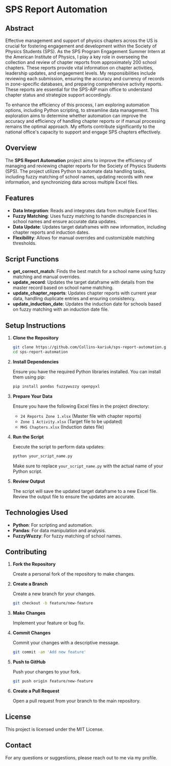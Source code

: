 # SPS Report Automation

## Abstract

Effective management and support of physics chapters across the US is crucial for fostering engagement and development within the Society of Physics Students (SPS). As the SPS Program Engagement Summer Intern at the American Institute of Physics, I play a key role in overseeing the collection and review of chapter reports from approximately 200 school chapters. These reports provide vital information on chapter activities, leadership updates, and engagement levels. My responsibilities include reviewing each submission, ensuring the accuracy and currency of records in zone-specific databases, and preparing comprehensive activity reports. These reports are essential for the SPS-AlP main office to understand chapter status and strategize support accordingly.

To enhance the efficiency of this process, I am exploring automation options, including Python scripting, to streamline data management. This exploration aims to determine whether automation can improve the accuracy and efficiency of handling chapter reports or if manual processing remains the optimal approach. My efforts contribute significantly to the national office's capacity to support and engage SPS chapters effectively.

## Overview

The **SPS Report Automation** project aims to improve the efficiency of managing and reviewing chapter reports for the Society of Physics Students (SPS). The project utilizes Python to automate data handling tasks, including fuzzy matching of school names, updating records with new information, and synchronizing data across multiple Excel files.

## Features

- **Data Integration**: Reads and integrates data from multiple Excel files.
- **Fuzzy Matching**: Uses fuzzy matching to handle discrepancies in school names and ensure accurate data updates.
- **Data Update**: Updates target dataframes with new information, including chapter reports and induction dates.
- **Flexibility**: Allows for manual overrides and customizable matching thresholds.

## Script Functions

- **get_correct_match**: Finds the best match for a school name using fuzzy matching and manual overrides.
- **update_record**: Updates the target dataframe with details from the master record based on school name matching.
- **update_chapter_reports**: Updates chapter reports with current year data, handling duplicate entries and ensuring consistency.
- **update_induction_date**: Updates the induction date for schools based on fuzzy matching with an induction date file.

## Setup Instructions

1. **Clone the Repository**

   ```sh
   git clone https://github.com/Collins-kariuk/sps-report-automation.git
   cd sps-report-automation
   ```
   
2. **Install Dependencies**

   Ensure you have the required Python libraries installed. You can install them using pip:

   ```sh
   pip install pandas fuzzywuzzy openpyxl
   ```

3. **Prepare Your Data**

   Ensure you have the following Excel files in the project directory:
   - `24 Reports Zone 1.xlsx` (Master file with chapter reports)
   - `Zone 1 Activity.xlsx` (Target file to be updated)
   - `MHS Chapters.xlsx` (Induction dates file)

4. **Run the Script**

   Execute the script to perform data updates:

   ```sh
   python your_script_name.py
   ```

   Make sure to replace `your_script_name.py` with the actual name of your Python script.

5. **Review Output**

   The script will save the updated target dataframe to a new Excel file. Review the output file to ensure the updates are accurate.

## Technologies Used

- **Python**: For scripting and automation.
- **Pandas**: For data manipulation and analysis.
- **FuzzyWuzzy**: For fuzzy matching of school names.

## Contributing

1. **Fork the Repository**

   Create a personal fork of the repository to make changes.

2. **Create a Branch**

   Create a new branch for your changes.

   ```sh
   git checkout -b feature/new-feature
   ```

3. **Make Changes**

   Implement your feature or bug fix.

4. **Commit Changes**

   Commit your changes with a descriptive message.

   ```sh
   git commit -am 'Add new feature'
   ```

5. **Push to GitHub**

   Push your changes to your fork.

   ```sh
   git push origin feature/new-feature
   ```

6. **Create a Pull Request**

   Open a pull request from your branch to the main repository.

## License

This project is licensed under the MIT License.

## Contact

For any questions or suggestions, please reach out to me via my profile.
